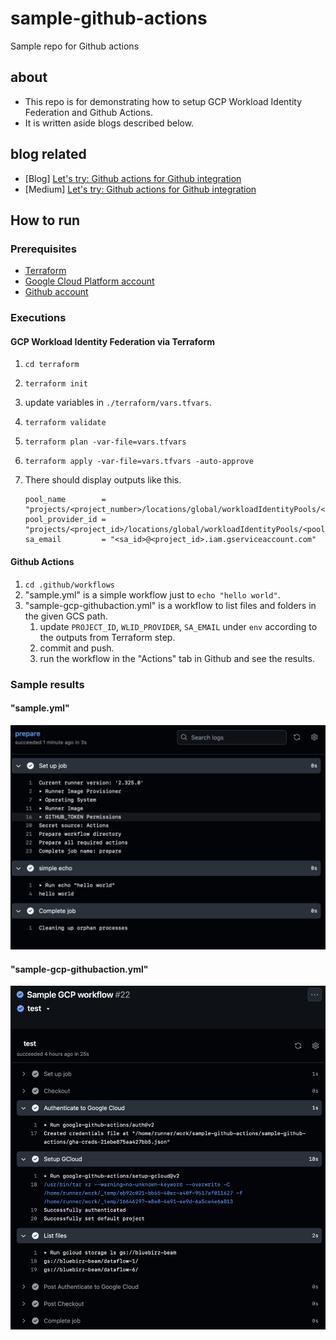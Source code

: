 # sample-github-actions

Sample repo for Github actions

## about

- This repo is for demonstrating how to setup GCP Workload Identity Federation and Github Actions.
- It is written aside blogs described below.

## blog related

- [Blog] [Let's try: Github actions for Github integration](https://bluebirz.net/posts/try-github-actions/)
- [Medium] [Let's try: Github actions for Github integration](https://medium.com/@bluebirz/lets-try-github-actions-for-github-integration-241398ca59a6)

## How to run

### Prerequisites

- [Terraform](https://developer.hashicorp.com/terraform)
- [Google Cloud Platform account](https://cloud.google.com/)
- [Github account](https://github.com/)

### Executions

#### GCP Workload Identity Federation via Terraform

1. `cd terraform`
1. `terraform init`
1. update variables in `./terraform/vars.tfvars`.
1. `terraform validate`
1. `terraform plan -var-file=vars.tfvars`
1. `terraform apply -var-file=vars.tfvars -auto-approve`
1. There should display outputs like this.  

    ```
    pool_name        = "projects/<project_number>/locations/global/workloadIdentityPools/<pool_name>"
    pool_provider_id = "projects/<project_id>/locations/global/workloadIdentityPools/<pool_name>/providers/<provider_name>"
    sa_email         = "<sa_id>@<project_id>.iam.gserviceaccount.com"
    ```

#### Github Actions

1. `cd .github/workflows`
1. "sample.yml" is a simple workflow just to `echo "hello world"`.
1. "sample-gcp-githubaction.yml" is a workflow to list files and folders in the given GCS path.  
    1. update `PROJECT_ID`, `WLID_PROVIDER`, `SA_EMAIL` under `env` according to the outputs from Terraform step.
    1. commit and push.
    1. run the workflow in the "Actions" tab in Github and see the results.

### Sample results

#### "sample.yml"

![sample.yml](./img/dag-output.png)

#### "sample-gcp-githubaction.yml"

![sample-gcp-githubaction.yml](./img/gcp.png)
